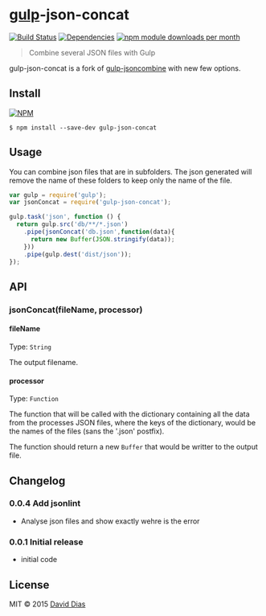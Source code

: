 # [gulp](https://gulpjs.com)-json-concat
[![Build Status](https://travis-ci.org/daviddiasfront/gulp-json-concat.svg?branch=master)](https://travis-ci.org/daviddiasfront/gulp-json-concat)
[![Dependencies](https://david-dm.org/daviddiasfront/gulp-json-concat.png)](https://david-dm.org/daviddiasfront/gulp-json-concat)
[![npm module downloads per month](http://img.shields.io/npm/dm/gulp-json-concat.svg)](https://www.npmjs.org/package/gulp-json-concat)

> Combine several JSON files with Gulp

gulp-json-concat is a fork of [gulp-jsoncombine](https://www.npmjs.com/package/gulp-jsoncombine) with new few options.

## Install

[![NPM](https://nodei.co/npm/gulp-json-concat.png?compact=true)](https://www.npmjs.org/package/gulp-json-concat)

```shell
$ npm install --save-dev gulp-json-concat
```

## Usage

You can combine json files that are in subfolders. The json generated will remove the name of these folders to keep only the name of the file.

```js
var gulp = require('gulp');
var jsonConcat = require('gulp-json-concat');

gulp.task('json', function () {
  return gulp.src('db/**/*.json')
    .pipe(jsonConcat('db.json',function(data){
      return new Buffer(JSON.stringify(data));
    }))
    .pipe(gulp.dest('dist/json'));
});
```

## API

### jsonConcat(fileName, processor)

#### fileName
Type: `String`

The output filename.

#### processor
Type: `Function`

The function that will be called with the dictionary containing all the data from the processes JSON files, where the keys of the dictionary, would be the names of the files (sans the '.json' postfix).

The function should return a new `Buffer` that would be writter to the output file.

## Changelog

### 0.0.4 Add jsonlint
* Analyse json files and show exactly wehre is the error

### 0.0.1 Initial release
* initial code

## License

MIT © 2015 [David Dias](http://www.david-dias.com)
